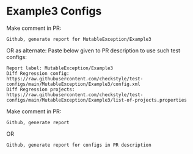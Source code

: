 # Example3 Configs
Make comment in PR:
```
Github, generate report for MutableException/Example3
```
OR as alternate:
Paste below given to PR description to use such test configs:
```
Report label: MutableException/Example3
Diff Regression config: https://raw.githubusercontent.com/checkstyle/test-configs/main/MutableException/Example3/config.xml
Diff Regression projects: https://raw.githubusercontent.com/checkstyle/test-configs/main/MutableException/Example3/list-of-projects.properties
```
Make comment in PR:
```
Github, generate report
```
OR
```
Github, generate report for configs in PR description
```

